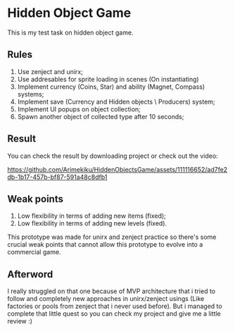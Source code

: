 # Hidden Object Game
This is my test task on hidden object game.
## Rules
1. Use zenject and unirx;
2. Use addresables for sprite loading in scenes (On instantiating)
3. Implement currency (Coins, Star) and ability (Magnet, Compass) systems;
4. Implement save (Currency and Hidden objects \ Producers) system;
5. Implement UI popups on object collection;
6. Spawn another object of collected type after 10 seconds;

## Result
You can check the result by downloading project or check out the video:


https://github.com/Arimekiku/HiddenObjectsGame/assets/111116652/ad7fe2db-1b17-457b-bf87-591a48c8dfb1


## Weak points
1. Low flexibility in terms of adding new items (fixed);
2. Low flexibility in terms of adding new levels (fixed).

This prototype was made for unirx and zenject practice so there's some crucial weak points that cannot allow this prototype to evolve into a commercial game.

## Afterword
I really struggled on that one because of MVP architecture that i tried to follow and completely new approaches in unirx/zenject usings (Like factories or pools from zenject that i never used before).
But i managed to complete that little quest so you can check my project and give me a little review :)

